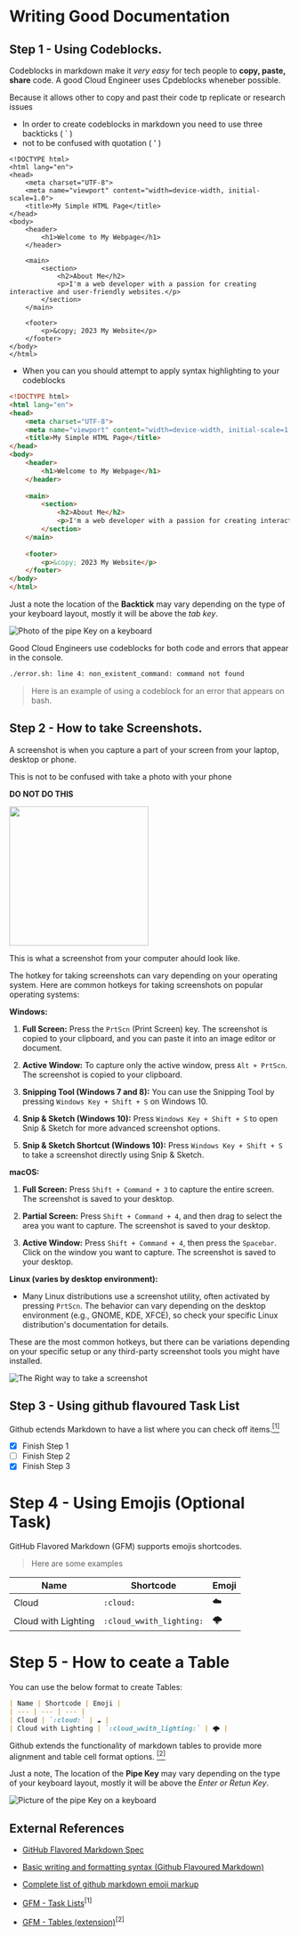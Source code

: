 # Writing Good Documentation

## Step 1 - Using Codeblocks.

Codeblocks in markdown make it *very easy* for tech people to **copy, paste, share** code.
A good Cloud Engineer uses Cpdeblocks wheneber possible.

Because it allows other to copy and past their code tp replicate or research issues


- In order to create codeblocks in markdown you need to use three backticks ( ` )
- not to be confused with quotation ( ' )
```
<!DOCTYPE html>
<html lang="en">
<head>
    <meta charset="UTF-8">
    <meta name="viewport" content="width=device-width, initial-scale=1.0">
    <title>My Simple HTML Page</title>
</head>
<body>
    <header>
        <h1>Welcome to My Webpage</h1>
    </header>
    
    <main>
        <section>
            <h2>About Me</h2>
            <p>I'm a web developer with a passion for creating interactive and user-friendly websites.</p>
        </section>
    </main>
    
    <footer>
        <p>&copy; 2023 My Website</p>
    </footer>
</body>
</html>

```
- When you can you should attempt to apply syntax highlighting to your codeblocks
``` HTML
<!DOCTYPE html>
<html lang="en">
<head>
    <meta charset="UTF-8">
    <meta name="viewport" content="width=device-width, initial-scale=1.0">
    <title>My Simple HTML Page</title>
</head>
<body>
    <header>
        <h1>Welcome to My Webpage</h1>
    </header>
    
    <main>
        <section>
            <h2>About Me</h2>
            <p>I'm a web developer with a passion for creating interactive and user-friendly websites.</p>
        </section>
    </main>
    
    <footer>
        <p>&copy; 2023 My Website</p>
    </footer>
</body>
</html>

```
Just a note the location of the **Backtick** may vary depending on the type of your keyboard layout, mostly it will be above the *tab key*.

![Photo of the pipe Key on a keyboard](assets/Backtick.png)

Good Cloud Engineers use codeblocks for both code and errors that appear in the console.

``` bash
./error.sh: line 4: non_existent_command: command not found
```
> Here is an example of using a codeblock for an error that appears on bash.

## Step 2 - How to take Screenshots.

A screenshot is when you capture a part of your screen from your laptop, desktop or phone.

This is not to be confused with take a photo with your phone

**DO NOT DO THIS**

<img width="250px" src="assets/Picture-taken-with-Phone.jpg"> 

This is what a screenshot from your computer ahould look like.

The hotkey for taking screenshots can vary depending on your operating system. Here are common hotkeys for taking screenshots on popular operating systems:

**Windows:**

1. **Full Screen:** Press the `PrtScn` (Print Screen) key. The screenshot is copied to your clipboard, and you can paste it into an image editor or document.

2. **Active Window:** To capture only the active window, press `Alt + PrtScn`. The screenshot is copied to your clipboard.

3. **Snipping Tool (Windows 7 and 8):** You can use the Snipping Tool by pressing `Windows Key + Shift + S` on Windows 10.

4. **Snip & Sketch (Windows 10):** Press `Windows Key + Shift + S` to open Snip & Sketch for more advanced screenshot options.

5. **Snip & Sketch Shortcut (Windows 10):** Press `Windows Key + Shift + S` to take a screenshot directly using Snip & Sketch.

**macOS:**

1. **Full Screen:** Press `Shift + Command + 3` to capture the entire screen. The screenshot is saved to your desktop.

2. **Partial Screen:** Press `Shift + Command + 4`, and then drag to select the area you want to capture. The screenshot is saved to your desktop.

3. **Active Window:** Press `Shift + Command + 4`, then press the `Spacebar`. Click on the window you want to capture. The screenshot is saved to your desktop.

**Linux (varies by desktop environment):**

- Many Linux distributions use a screenshot utility, often activated by pressing `PrtScn`. The behavior can vary depending on the desktop environment (e.g., GNOME, KDE, XFCE), so check your specific Linux distribution's documentation for details.

These are the most common hotkeys, but there can be variations depending on your specific setup or any third-party screenshot tools you might have installed.

![The Right way to take a screenshot](assets/Screenshots.png)

## Step 3 - Using github flavoured Task List

Github ectends Markdown to have a list where you can check off items.[<sup>[1]</sup>](#external-references)

- [x] Finish Step 1
- [ ] Finish Step 2
- [x] Finish Step 3

# Step 4 - Using Emojis (Optional Task)

GitHub Flavored Markdown (GFM) supports emojis shortcodes.
> Here are some examples

| Name | Shortcode | Emoji |
| --- | --- | --- |
| Cloud | `:cloud:` | ☁️ |
| Cloud with Lighting | `:cloud_wwith_lighting:` | 🌩️ |

# Step 5 - How to ceate a Table

You can use the below format to create Tables:

```md
| Name | Shortcode | Emoji |
| --- | --- | --- |
| Cloud | `:cloud:` | ☁️ |
| Cloud with Lighting | `:cloud_wwith_lighting:` | 🌩️ |
```
Github extends the functionality of markdown tables to provide more alignment and table cell format options. [<sup>[2]</sup>](#external-references)

Just a note, The location of the **Pipe Key** may vary depending on the type of your keyboard layout, mostly it will be above the *Enter or Retun Key*.

![Picture of the pipe Key on a keyboard](assets/PipeKey.png)

## External References
- [GitHub Flavored Markdown Spec](https://github.github.com/gfm/)
  
- [Basic writing and formatting syntax (Github Flavoured Markdown)](https://docs.github.com/en/get-started/writing-on-github/getting-started-with-writing-and-formatting-on-github/basic-writing-and-formatting-syntax)

- [Complete list of github markdown emoji markup](https://gist.github.com/rxaviers/7360908)
  
- [GFM - Task Lists](https://docs.github.com/en/get-started/writing-on-github/getting-started-with-writing-and-formatting-on-github/basic-writing-and-formatting-syntax#task-lists)<sup>[1]</sup>
  
- [GFM - Tables (extension)](https://github.github.com/gfm/#tables-extension-)<sup>[2]</sup>
